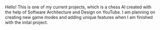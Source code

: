 Hello! This is one of my current projects, which is a chess AI created with the help of Software Architecture and Design on YouTube. 
I am planning on creating new game modes and adding unique features when I am finished with the inital project. 
